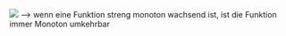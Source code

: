 ![](Pasted%20image%2020231027142632.png)
--> wenn eine Funktion streng monoton wachsend ist, ist die Funktion immer Monoton umkehrbar 